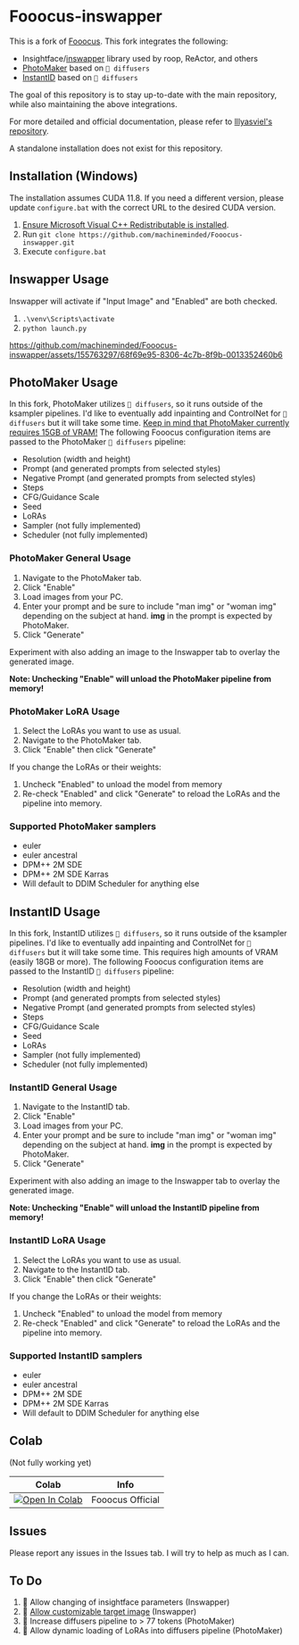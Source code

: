 # Fooocus-inswapper

This is a fork of [Fooocus](https://github.com/lllyasviel/Fooocus).  This fork integrates the following:

* Insightface/[inswapper](https://github.com/haofanwang/inswapper) library used by roop, ReActor, and others
* [PhotoMaker](https://github.com/TencentARC/PhotoMaker) based on `🤗 diffusers`
* [InstantID](https://github.com/InstantID/InstantID) based on `🤗 diffusers`

The goal of this repository is to stay up-to-date with the main repository, while also maintaining the above integrations.

For more detailed and official documentation, please refer to [lllyasviel's repository](https://github.com/lllyasviel/Fooocus).

A standalone installation does not exist for this repository.

## Installation (Windows)

The installation assumes CUDA 11.8.  If you need a different version, please update `configure.bat` with the correct URL to the desired CUDA version.

1. [Ensure Microsoft Visual C++ Redistributable is installed](https://aka.ms/vs/17/release/vc_redist.x64.exe).
1. Run `git clone https://github.com/machineminded/Fooocus-inswapper.git`
2. Execute `configure.bat`

## Inswapper Usage

Inswapper will activate if "Input Image" and "Enabled" are both checked.

1. `.\venv\Scripts\activate`
2. `python launch.py`

https://github.com/machineminded/Fooocus-inswapper/assets/155763297/68f69e95-8306-4c7b-8f9b-0013352460b6

## PhotoMaker Usage

In this fork, PhotoMaker utilizes `🤗 diffusers`, so it runs outside of the ksampler pipelines.  I'd like to eventually add inpainting and ControlNet for `🤗 diffusers` but it will take some time.  [Keep in mind that PhotoMaker currently requires 15GB of VRAM!](https://github.com/TencentARC/PhotoMaker?tab=readme-ov-file#-new-featuresupdates) The following Fooocus configuration items are passed to the PhotoMaker `🤗 diffusers` pipeline:

* Resolution (width and height)
* Prompt (and generated prompts from selected styles)
* Negative Prompt (and generated prompts from selected styles)
* Steps
* CFG/Guidance Scale
* Seed
* LoRAs
* Sampler (not fully implemented)
* Scheduler (not fully implemented)

### PhotoMaker General Usage

1. Navigate to the PhotoMaker tab.
2. Click "Enable"
3. Load images from your PC.
4. Enter your prompt and be sure to include "man img" or "woman img" depending on the subject at hand.  **img** in the prompt is expected by PhotoMaker.
5. Click "Generate"

Experiment with also adding an image to the Inswapper tab to overlay the generated image.

**Note: Unchecking "Enable" will unload the PhotoMaker pipeline from memory!**

### PhotoMaker LoRA Usage

1. Select the LoRAs you want to use as usual.
2. Navigate to the PhotoMaker tab.
3. Click "Enable" then click "Generate"

If you change the LoRAs or their weights:

1. Uncheck "Enabled" to unload the model from memory
2. Re-check "Enabled" and click "Generate" to reload the LoRAs and the pipeline into memory.

### Supported PhotoMaker samplers
* euler
* euler ancestral
* DPM++ 2M SDE
* DPM++ 2M SDE Karras
* Will default to DDIM Scheduler for anything else

## InstantID Usage

In this fork, InstantID utilizes `🤗 diffusers`, so it runs outside of the ksampler pipelines.  I'd like to eventually add inpainting and ControlNet for `🤗 diffusers` but it will take some time.  This requires high amounts of VRAM (easily 18GB or more).  The following Fooocus configuration items are passed to the InstantID `🤗 diffusers` pipeline:

* Resolution (width and height)
* Prompt (and generated prompts from selected styles)
* Negative Prompt (and generated prompts from selected styles)
* Steps
* CFG/Guidance Scale
* Seed
* LoRAs
* Sampler (not fully implemented)
* Scheduler (not fully implemented)

### InstantID General Usage

1. Navigate to the InstantID tab.
2. Click "Enable"
3. Load images from your PC.
4. Enter your prompt and be sure to include "man img" or "woman img" depending on the subject at hand.  **img** in the prompt is expected by PhotoMaker.
5. Click "Generate"

Experiment with also adding an image to the Inswapper tab to overlay the generated image.

**Note: Unchecking "Enable" will unload the InstantID pipeline from memory!**

### InstantID LoRA Usage

1. Select the LoRAs you want to use as usual.
2. Navigate to the InstantID tab.
3. Click "Enable" then click "Generate"

If you change the LoRAs or their weights:

1. Uncheck "Enabled" to unload the model from memory
2. Re-check "Enabled" and click "Generate" to reload the LoRAs and the pipeline into memory.

### Supported InstantID samplers
* euler
* euler ancestral
* DPM++ 2M SDE
* DPM++ 2M SDE Karras
* Will default to DDIM Scheduler for anything else

## Colab

(Not fully working yet)

| Colab | Info
| --- | --- |
[![Open In Colab](https://colab.research.google.com/assets/colab-badge.svg)](https://colab.research.google.com/github/machineminded/Fooocus-inswapper/blob/main/fooocus_colab.ipynb) | Fooocus Official

## Issues

Please report any issues in the Issues tab.  I will try to help as much as I can.

## To Do

1. 🚀 Allow changing of insightface parameters (Inswapper)
2. 🚀 [Allow customizable target image](https://github.com/machineminded/Fooocus-inswapper/issues/12) (Inswapper)
3. 🚀 Increase diffusers pipeline to > 77 tokens (PhotoMaker)
4. 🚀 Allow dynamic loading of LoRAs into diffusers pipeline (PhotoMaker)
